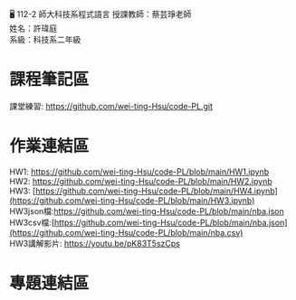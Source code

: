 :desktop_computer: 112-2 師大科技系程式語言
授課教師：蔡芸琤老師<br/>
姓名：許瑋庭<br/>
系級：科技系二年級<br/>

# 課程筆記區
課堂練習: https://github.com/wei-ting-Hsu/code-PL.git <br/>
# 作業連結區
HW1: https://github.com/wei-ting-Hsu/code-PL/blob/main/HW1.ipynb <br/>
HW2: https://github.com/wei-ting-Hsu/code-PL/blob/main/HW2.ipynb <br/>
HW3: [https://github.com/wei-ting-Hsu/code-PL/blob/main/HW4.ipynb](https://github.com/wei-ting-Hsu/code-PL/blob/main/HW3.ipynb) <br/>
HW3json檔:https://github.com/wei-ting-Hsu/code-PL/blob/main/nba.json <br/>
HW3csv檔:[https://github.com/wei-ting-Hsu/code-PL/blob/main/nba.json](https://github.com/wei-ting-Hsu/code-PL/blob/main/nba.csv) <br/>
HW3講解影片: https://youtu.be/pK83T5szCps 
# 專題連結區
